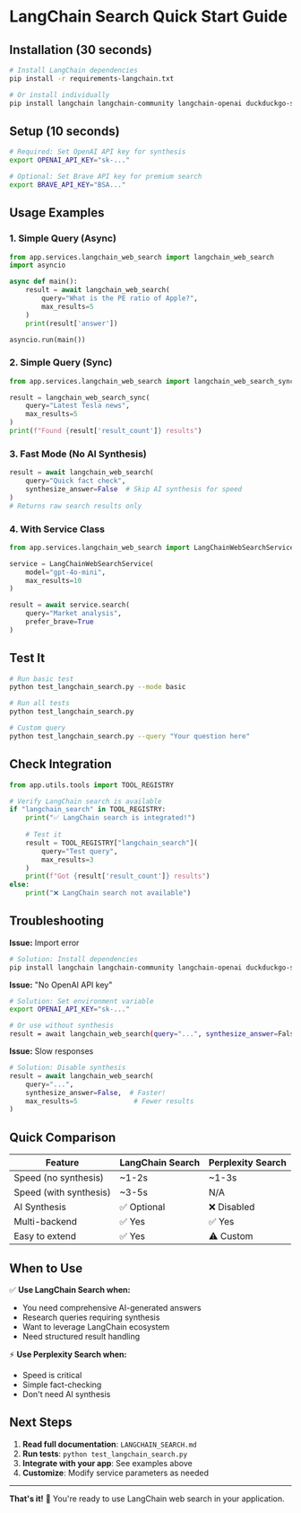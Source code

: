 # LangChain Search Quick Start Guide

## Installation (30 seconds)

```bash
# Install LangChain dependencies
pip install -r requirements-langchain.txt

# Or install individually
pip install langchain langchain-community langchain-openai duckduckgo-search
```

## Setup (10 seconds)

```bash
# Required: Set OpenAI API key for synthesis
export OPENAI_API_KEY="sk-..."

# Optional: Set Brave API key for premium search
export BRAVE_API_KEY="BSA..."
```

## Usage Examples

### 1. Simple Query (Async)

```python
from app.services.langchain_web_search import langchain_web_search
import asyncio

async def main():
    result = await langchain_web_search(
        query="What is the PE ratio of Apple?",
        max_results=5
    )
    print(result['answer'])

asyncio.run(main())
```

### 2. Simple Query (Sync)

```python
from app.services.langchain_web_search import langchain_web_search_sync

result = langchain_web_search_sync(
    query="Latest Tesla news",
    max_results=5
)
print(f"Found {result['result_count']} results")
```

### 3. Fast Mode (No AI Synthesis)

```python
result = await langchain_web_search(
    query="Quick fact check",
    synthesize_answer=False  # Skip AI synthesis for speed
)
# Returns raw search results only
```

### 4. With Service Class

```python
from app.services.langchain_web_search import LangChainWebSearchService

service = LangChainWebSearchService(
    model="gpt-4o-mini",
    max_results=10
)

result = await service.search(
    query="Market analysis",
    prefer_brave=True
)
```

## Test It

```bash
# Run basic test
python test_langchain_search.py --mode basic

# Run all tests
python test_langchain_search.py

# Custom query
python test_langchain_search.py --query "Your question here"
```

## Check Integration

```python
from app.utils.tools import TOOL_REGISTRY

# Verify LangChain search is available
if "langchain_search" in TOOL_REGISTRY:
    print("✅ LangChain search is integrated!")
    
    # Test it
    result = TOOL_REGISTRY["langchain_search"](
        query="Test query",
        max_results=3
    )
    print(f"Got {result['result_count']} results")
else:
    print("❌ LangChain search not available")
```

## Troubleshooting

**Issue:** Import error
```bash
# Solution: Install dependencies
pip install langchain langchain-community langchain-openai duckduckgo-search
```

**Issue:** "No OpenAI API key"
```bash
# Solution: Set environment variable
export OPENAI_API_KEY="sk-..."

# Or use without synthesis
result = await langchain_web_search(query="...", synthesize_answer=False)
```

**Issue:** Slow responses
```python
# Solution: Disable synthesis
result = await langchain_web_search(
    query="...",
    synthesize_answer=False,  # Faster!
    max_results=5              # Fewer results
)
```

## Quick Comparison

| Feature | LangChain Search | Perplexity Search |
|---------|-----------------|-------------------|
| Speed (no synthesis) | ~1-2s | ~1-3s |
| Speed (with synthesis) | ~3-5s | N/A |
| AI Synthesis | ✅ Optional | ❌ Disabled |
| Multi-backend | ✅ Yes | ✅ Yes |
| Easy to extend | ✅ Yes | ⚠️ Custom |

## When to Use

✅ **Use LangChain Search when:**
- You need comprehensive AI-generated answers
- Research queries requiring synthesis
- Want to leverage LangChain ecosystem
- Need structured result handling

⚡ **Use Perplexity Search when:**
- Speed is critical
- Simple fact-checking
- Don't need AI synthesis

## Next Steps

1. **Read full documentation**: `LANGCHAIN_SEARCH.md`
2. **Run tests**: `python test_langchain_search.py`
3. **Integrate with your app**: See examples above
4. **Customize**: Modify service parameters as needed

---

**That's it!** 🎉 You're ready to use LangChain web search in your application.
